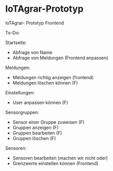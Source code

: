 # IoTAgrar-Prototyp
IoTAgrar- Prototyp Frontend


To-Do:

Startseite:
- Abfrage von Name 
- Abfrage von Meldungen (Frontend anpassen)

Meldungen:
- Meldungen richtig anzeigen (frontend)
- Meldungen löschen können (F)

Einstellungen:
- User anpassen können (F)

Sensorgruppen:
- Sensor einer Gruppe zuweisen (F)
- Gruppen anzeigen (F)
- Gruppen bearbeiten (F)
- Gruppen löschen (F)

Sensoren: 
- Sensoren bearbeiten (machen wir nicht oder)
- Grenzwerte einstellen können (Frontend)